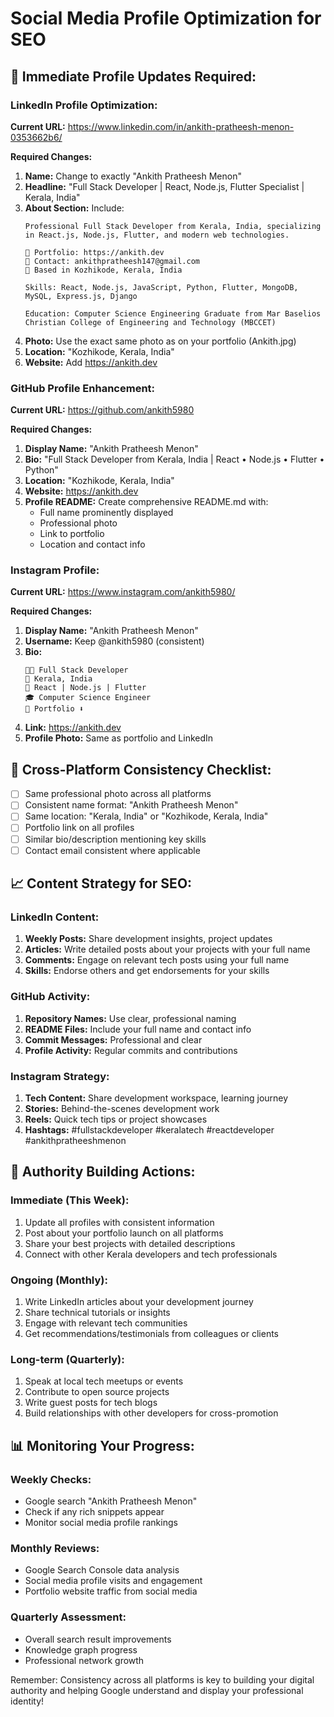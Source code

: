 # Social Media Profile Optimization for SEO

## 🎯 **Immediate Profile Updates Required:**

### LinkedIn Profile Optimization:
**Current URL:** https://www.linkedin.com/in/ankith-pratheesh-menon-0353662b6/

**Required Changes:**
1. **Name:** Change to exactly "Ankith Pratheesh Menon"
2. **Headline:** "Full Stack Developer | React, Node.js, Flutter Specialist | Kerala, India"
3. **About Section:** Include:
   ```
   Professional Full Stack Developer from Kerala, India, specializing in React.js, Node.js, Flutter, and modern web technologies.
   
   🔗 Portfolio: https://ankith.dev
   📧 Contact: ankithpratheesh147@gmail.com
   📍 Based in Kozhikode, Kerala, India
   
   Skills: React, Node.js, JavaScript, Python, Flutter, MongoDB, MySQL, Express.js, Django
   
   Education: Computer Science Engineering Graduate from Mar Baselios Christian College of Engineering and Technology (MBCCET)
   ```
4. **Photo:** Use the exact same photo as on your portfolio (Ankith.jpg)
5. **Location:** "Kozhikode, Kerala, India"
6. **Website:** Add https://ankith.dev

### GitHub Profile Enhancement:
**Current URL:** https://github.com/ankith5980

**Required Changes:**
1. **Display Name:** "Ankith Pratheesh Menon"
2. **Bio:** "Full Stack Developer from Kerala, India | React • Node.js • Flutter • Python"
3. **Location:** "Kozhikode, Kerala, India"
4. **Website:** https://ankith.dev
5. **Profile README:** Create comprehensive README.md with:
   - Full name prominently displayed
   - Professional photo
   - Link to portfolio
   - Location and contact info

### Instagram Profile:
**Current URL:** https://www.instagram.com/ankith5980/

**Required Changes:**
1. **Display Name:** "Ankith Pratheesh Menon"
2. **Username:** Keep @ankith5980 (consistent)
3. **Bio:** 
   ```
   👨‍💻 Full Stack Developer
   📍 Kerala, India
   🚀 React | Node.js | Flutter
   🎓 Computer Science Engineer
   💼 Portfolio ⬇️
   ```
4. **Link:** https://ankith.dev
5. **Profile Photo:** Same as portfolio and LinkedIn

## 🔗 **Cross-Platform Consistency Checklist:**

- [ ] Same professional photo across all platforms
- [ ] Consistent name format: "Ankith Pratheesh Menon"
- [ ] Same location: "Kerala, India" or "Kozhikode, Kerala, India"
- [ ] Portfolio link on all profiles
- [ ] Similar bio/description mentioning key skills
- [ ] Contact email consistent where applicable

## 📈 **Content Strategy for SEO:**

### LinkedIn Content:
1. **Weekly Posts:** Share development insights, project updates
2. **Articles:** Write detailed posts about your projects with your full name
3. **Comments:** Engage on relevant tech posts using your full name
4. **Skills:** Endorse others and get endorsements for your skills

### GitHub Activity:
1. **Repository Names:** Use clear, professional naming
2. **README Files:** Include your full name and contact info
3. **Commit Messages:** Professional and clear
4. **Profile Activity:** Regular commits and contributions

### Instagram Strategy:
1. **Tech Content:** Share development workspace, learning journey
2. **Stories:** Behind-the-scenes development work
3. **Reels:** Quick tech tips or project showcases
4. **Hashtags:** #fullstackdeveloper #keralatech #reactdeveloper #ankithpratheeshmenon

## 🎯 **Authority Building Actions:**

### Immediate (This Week):
1. Update all profiles with consistent information
2. Post about your portfolio launch on all platforms
3. Share your best projects with detailed descriptions
4. Connect with other Kerala developers and tech professionals

### Ongoing (Monthly):
1. Write LinkedIn articles about your development journey
2. Share technical tutorials or insights
3. Engage with relevant tech communities
4. Get recommendations/testimonials from colleagues or clients

### Long-term (Quarterly):
1. Speak at local tech meetups or events
2. Contribute to open source projects
3. Write guest posts for tech blogs
4. Build relationships with other developers for cross-promotion

## 📊 **Monitoring Your Progress:**

### Weekly Checks:
- Google search "Ankith Pratheesh Menon" 
- Check if any rich snippets appear
- Monitor social media profile rankings

### Monthly Reviews:
- Google Search Console data analysis
- Social media profile visits and engagement
- Portfolio website traffic from social media

### Quarterly Assessment:
- Overall search result improvements
- Knowledge graph progress
- Professional network growth

Remember: Consistency across all platforms is key to building your digital authority and helping Google understand and display your professional identity!